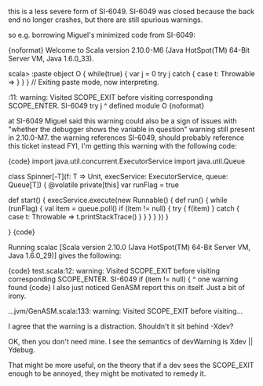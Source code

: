 this is a less severe form of SI-6049. SI-6049 was closed because the back end no longer crashes, but there are still spurious warnings.

so e.g. borrowing Miguel's minimized code from SI-6049:

{noformat}
Welcome to Scala version 2.10.0-M6 (Java HotSpot(TM) 64-Bit Server VM, Java 1.6.0_33).

scala> :paste
object O {
  while(true) {
    var j = 0
    try j
    catch { case t: Throwable => }
  }
}
// Exiting paste mode, now interpreting.

<console>:11: warning: Visited SCOPE_EXIT before visiting corresponding SCOPE_ENTER. SI-6049
           try j
           ^
defined module O
{noformat}

at SI-6049 Miguel said this warning could also be a sign of issues with "whether the debugger shows the variable in question"
warning still present in 2.10.0-M7. the warning references SI-6049, should probably reference this ticket instead
FYI, I'm getting this warning with the following code:

{code}
import java.util.concurrent.ExecutorService
import java.util.Queue

class Spinner[-T](f: T => Unit, execService: ExecutorService, queue: Queue[T]) {
  @volatile private[this] var runFlag = true

  def start() {
    execService.execute(new Runnable() {
      def run() {
        while (runFlag) {
          val item = queue.poll()
          if (item != null) {
            try {
              f(item)
            }
            catch {
              case t: Throwable => t.printStackTrace()
            }
          }
        }
      }
    })
  }

}
{code}

Running scalac [Scala version 2.10.0 (Java HotSpot(TM) 64-Bit Server VM, Java 1.6.0_29)] gives the following:

{code}
test.scala:12: warning: Visited SCOPE_EXIT before visiting corresponding SCOPE_ENTER. SI-6049
          if (item != null) {
          ^
one warning found
{code}
I also just noticed GenASM report this on itself.  Just a bit of irony.

...jvm/GenASM.scala:133: warning: Visited SCOPE_EXIT before visiting...

I agree that the warning is a distraction. Shouldn't it sit behind -Xdev?

OK, then you don't need mine. I see the semantics of devWarning is Xdev || Ydebug.

That might be more useful, on the theory that if a dev sees the SCOPE_EXIT enough to be annoyed, they might be motivated to remedy it.
